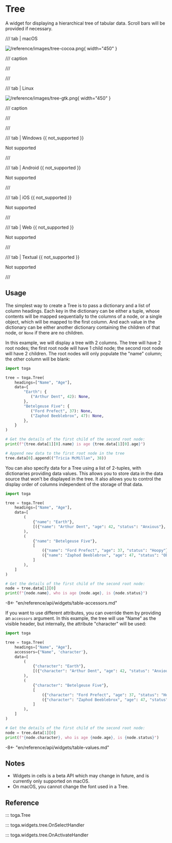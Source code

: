 # Tree

A widget for displaying a hierarchical tree of tabular data. Scroll bars
will be provided if necessary.

/// tab | macOS

![/reference/images/tree-cocoa.png](/reference/images/tree-cocoa.png){ width="450" }

/// caption

///

<!-- TODO: Update alt text -->

///

/// tab | Linux

![/reference/images/tree-gtk.png](/reference/images/tree-gtk.png){ width="450" }

/// caption

///

<!-- TODO: Update alt text -->

///

/// tab | Windows {{ not_supported }}

Not supported

///

/// tab | Android {{ not_supported }}

Not supported

///

/// tab | iOS {{ not_supported }}

Not supported

///

/// tab | Web {{ not_supported }}

Not supported

///

/// tab | Textual {{ not_supported }}

Not supported

///

## Usage

The simplest way to create a Tree is to pass a dictionary and a list of
column headings. Each key in the dictionary can be either a tuple, whose
contents will be mapped sequentially to the columns of a node, or a
single object, which will be mapped to the first column. And each value
in the dictionary can be either another dictionary containing the
children of that node, or `None` if there are no children.

In this example, we will display a tree with 2 columns. The tree will
have 2 root nodes; the first root node will have 1 child node; the
second root node will have 2 children. The root nodes will only populate
the "name" column; the other column will be blank:

```python
import toga

tree = toga.Tree(
    headings=["Name", "Age"],
    data={
        "Earth": {
           ("Arthur Dent", 42): None,
        },
        "Betelgeuse Five": {
           ("Ford Prefect", 37): None,
           ("Zaphod Beeblebrox", 47): None,
        },
    }
)

# Get the details of the first child of the second root node:
print(f"{tree.data[1][0].name} is age {tree.data[1][0].age}")

# Append new data to the first root node in the tree
tree.data[0].append(("Tricia McMillan", 38))
```

You can also specify data for a Tree using a list of 2-tuples, with
dictionaries providing data values. This allows you to store data in the
data source that won't be displayed in the tree. It also allows you to
control the display order of columns independent of the storage of that
data.

```python
import toga

tree = toga.Tree(
    headings=["Name", "Age"],
    data=[
        (
            {"name": "Earth"},
            [({"name": "Arthur Dent", "age": 42, "status": "Anxious"}, None)]
        ),
        (
            {"name": "Betelgeuse Five"},
            [
                ({"name": "Ford Prefect", "age": 37, "status": "Hoopy"}, None),
                ({"name": "Zaphod Beeblebrox", "age": 47, "status": "Oblivious"}, None),
            ]
        ),
    ]
)

# Get the details of the first child of the second root node:
node = tree.data[1][0]
print(f"{node.name}, who is age {node.age}, is {node.status}")
```

-8<- "en/reference/api/widgets/table-accessors.md"

If you want to use different attributes, you can override them by
providing an `accessors` argument. In this example, the tree will use
"Name" as the visible header, but internally, the attribute "character"
will be used:

```python
import toga

tree = toga.Tree(
    headings=["Name", "Age"],
    accessors={"Name", 'character'},
    data=[
        (
            {"character": "Earth"},
            [({"character": "Arthur Dent", "age": 42, "status": "Anxious"}, None)]
        ),
        (
            {"character": "Betelgeuse Five"},
            [
                ({"character": "Ford Prefect", "age": 37, "status": "Hoopy"}, None),
                ({"character": "Zaphod Beeblebrox", "age": 47, "status": "Oblivious"}, None),
            ]
        ),
    ]
)

# Get the details of the first child of the second root node:
node = tree.data[1][0]
print(f"{node.character}, who is age {node.age}, is {node.status}")
```

-8<- "en/reference/api/widgets/table-values.md"

## Notes

- Widgets in cells is a beta API which may change in future, and is
  currently only supported on macOS.
- On macOS, you cannot change the font used in a Tree.

## Reference

::: toga.Tree

::: toga.widgets.tree.OnSelectHandler

::: toga.widgets.tree.OnActivateHandler
